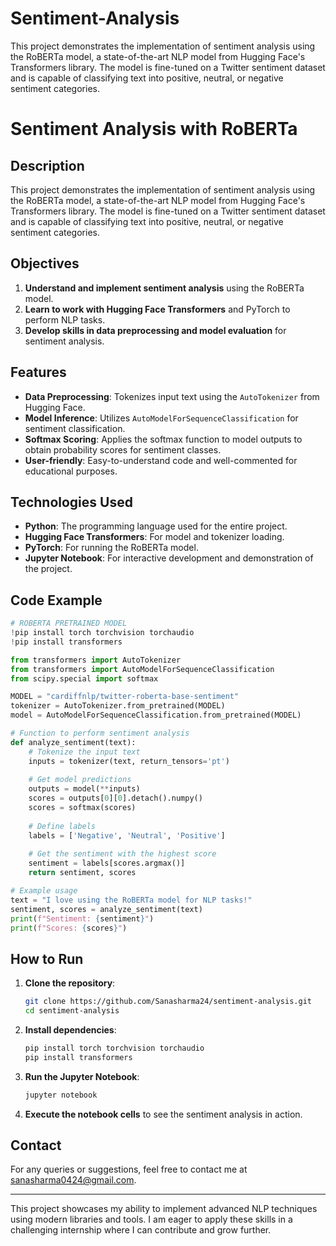 # Sentiment-Analysis
This project demonstrates the implementation of sentiment analysis using the RoBERTa model, a state-of-the-art NLP model from Hugging Face's Transformers library. The model is fine-tuned on a Twitter sentiment dataset and is capable of classifying text into positive, neutral, or negative sentiment categories.
# Sentiment Analysis with RoBERTa

## Description

This project demonstrates the implementation of sentiment analysis using the RoBERTa model, a state-of-the-art NLP model from Hugging Face's Transformers library. The model is fine-tuned on a Twitter sentiment dataset and is capable of classifying text into positive, neutral, or negative sentiment categories.

## Objectives

1. **Understand and implement sentiment analysis** using the RoBERTa model.
2. **Learn to work with Hugging Face Transformers** and PyTorch to perform NLP tasks.
3. **Develop skills in data preprocessing and model evaluation** for sentiment analysis.

## Features

- **Data Preprocessing**: Tokenizes input text using the `AutoTokenizer` from Hugging Face.
- **Model Inference**: Utilizes `AutoModelForSequenceClassification` for sentiment classification.
- **Softmax Scoring**: Applies the softmax function to model outputs to obtain probability scores for sentiment classes.
- **User-friendly**: Easy-to-understand code and well-commented for educational purposes.

## Technologies Used

- **Python**: The programming language used for the entire project.
- **Hugging Face Transformers**: For model and tokenizer loading.
- **PyTorch**: For running the RoBERTa model.
- **Jupyter Notebook**: For interactive development and demonstration of the project.

## Code Example

```python
# ROBERTA PRETRAINED MODEL
!pip install torch torchvision torchaudio
!pip install transformers

from transformers import AutoTokenizer
from transformers import AutoModelForSequenceClassification
from scipy.special import softmax

MODEL = "cardiffnlp/twitter-roberta-base-sentiment"
tokenizer = AutoTokenizer.from_pretrained(MODEL)
model = AutoModelForSequenceClassification.from_pretrained(MODEL)

# Function to perform sentiment analysis
def analyze_sentiment(text):
    # Tokenize the input text
    inputs = tokenizer(text, return_tensors='pt')
    
    # Get model predictions
    outputs = model(**inputs)
    scores = outputs[0][0].detach().numpy()
    scores = softmax(scores)
    
    # Define labels
    labels = ['Negative', 'Neutral', 'Positive']
    
    # Get the sentiment with the highest score
    sentiment = labels[scores.argmax()]
    return sentiment, scores

# Example usage
text = "I love using the RoBERTa model for NLP tasks!"
sentiment, scores = analyze_sentiment(text)
print(f"Sentiment: {sentiment}")
print(f"Scores: {scores}")
```

## How to Run

1. **Clone the repository**:
    ```bash
    git clone https://github.com/Sanasharma24/sentiment-analysis.git
    cd sentiment-analysis
    ```

2. **Install dependencies**:
    ```bash
    pip install torch torchvision torchaudio
    pip install transformers
    ```

3. **Run the Jupyter Notebook**:
    ```bash
    jupyter notebook
    ```

4. **Execute the notebook cells** to see the sentiment analysis in action.

## Contact

For any queries or suggestions, feel free to contact me at sanasharma0424@gmail.com.

---

This project showcases my ability to implement advanced NLP techniques using modern libraries and tools. I am eager to apply these skills in a challenging internship where I can contribute and grow further.
